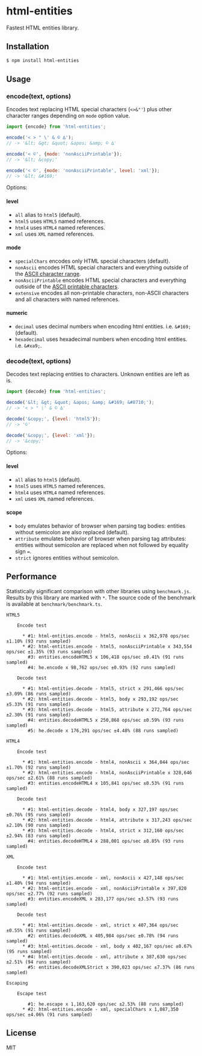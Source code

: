 html-entities
=============

Fastest HTML entities library.


Installation
------------

```bash
$ npm install html-entities
```

Usage
-----

### encode(text, options)

Encodes text replacing HTML special characters (`<>&"'`) plus other character ranges depending on `mode` option value.

```js
import {encode} from 'html-entities';

encode('< > " \' & © ∆');
// -> '&lt; &gt; &quot; &apos; &amp; © ∆'

encode('< ©', {mode: 'nonAsciiPrintable'});
// -> '&lt; &copy;'

encode('< ©', {mode: 'nonAsciiPrintable', level: 'xml'});
// -> '&lt; &#169;'
```

Options:

#### level

 * `all` alias to `html5` (default).
 * `html5` uses `HTML5` named references.
 * `html4` uses `HTML4` named references.
 * `xml` uses `XML` named references.

#### mode

 * `specialChars` encodes only HTML special characters (default).
 * `nonAscii` encodes HTML special characters and everything outside of the [ASCII character range](https://en.wikipedia.org/wiki/ASCII).
 * `nonAsciiPrintable` encodes HTML special characters and everything outiside of the [ASCII printable characters](https://en.wikipedia.org/wiki/ASCII#Printable_characters).
 * `extensive` encodes all non-printable characters, non-ASCII characters and all characters with named references.

#### numeric

 * `decimal` uses decimal numbers when encoding html entities. i.e. `&#169;` (default).
 * `hexadecimal` uses hexadecimal numbers when encoding html entities. i.e. `&#xa9;`.


### decode(text, options)

Decodes text replacing entities to characters. Unknown entities are left as is.

```js
import {decode} from 'html-entities';

decode('&lt; &gt; &quot; &apos; &amp; &#169; &#8710;');
// -> '< > " \' & © ∆'

decode('&copy;', {level: 'html5'});
// -> '©'

decode('&copy;', {level: 'xml'});
// -> '&copy;'
```

Options:

#### level

 * `all` alias to `html5` (default).
 * `html5` uses `HTML5` named references.
 * `html4` uses `HTML4` named references.
 * `xml` uses `XML` named references.

#### scope

 * `body` emulates behavior of browser when parsing tag bodies: entities without semicolon are also replaced (default).
 * `attribute` emulates behavior of browser when parsing tag attributes: entities without semicolon are replaced when not followed by equality sign `=`.
 * `strict` ignores entities without semicolon.

Performance
-----------

Statistically significant comparison with other libraries using `benchmark.js`.
Results by this library are marked with `*`.
The source code of the benchmark is available at `benchmark/benchmark.ts`.

```
HTML5

    Encode test

      * #1: html-entities.encode - html5, nonAscii x 362,978 ops/sec ±1.10% (93 runs sampled)
      * #2: html-entities.encode - html5, nonAsciiPrintable x 343,554 ops/sec ±1.35% (93 runs sampled)
        #3: entities.encodeHTML5 x 106,418 ops/sec ±0.41% (91 runs sampled)
        #4: he.encode x 98,762 ops/sec ±0.93% (92 runs sampled)

    Decode test

      * #1: html-entities.decode - html5, strict x 291,466 ops/sec ±3.09% (86 runs sampled)
      * #2: html-entities.decode - html5, body x 293,192 ops/sec ±5.33% (91 runs sampled)
      * #3: html-entities.decode - html5, attribute x 272,764 ops/sec ±2.30% (91 runs sampled)
        #4: entities.decodeHTML5 x 250,868 ops/sec ±0.59% (93 runs sampled)
        #5: he.decode x 176,291 ops/sec ±4.48% (88 runs sampled)

HTML4

    Encode test

      * #1: html-entities.encode - html4, nonAscii x 364,044 ops/sec ±1.70% (92 runs sampled)
      * #2: html-entities.encode - html4, nonAsciiPrintable x 328,646 ops/sec ±2.61% (88 runs sampled)
        #3: entities.encodeHTML4 x 105,841 ops/sec ±0.53% (91 runs sampled)

    Decode test

      * #1: html-entities.decode - html4, body x 327,197 ops/sec ±0.76% (95 runs sampled)
      * #2: html-entities.decode - html4, attribute x 317,243 ops/sec ±2.10% (90 runs sampled)
      * #3: html-entities.decode - html4, strict x 312,160 ops/sec ±2.94% (83 runs sampled)
        #4: entities.decodeHTML4 x 288,001 ops/sec ±0.85% (93 runs sampled)

XML

    Encode test

      * #1: html-entities.encode - xml, nonAscii x 427,148 ops/sec ±1.40% (94 runs sampled)
      * #2: html-entities.encode - xml, nonAsciiPrintable x 397,820 ops/sec ±2.77% (92 runs sampled)
        #3: entities.encodeXML x 283,177 ops/sec ±3.57% (93 runs sampled)

    Decode test

      * #1: html-entities.decode - xml, strict x 407,364 ops/sec ±0.55% (91 runs sampled)
        #2: entities.decodeXML x 405,984 ops/sec ±0.78% (94 runs sampled)
      * #3: html-entities.decode - xml, body x 402,167 ops/sec ±0.67% (95 runs sampled)
      * #4: html-entities.decode - xml, attribute x 387,630 ops/sec ±2.51% (94 runs sampled)
        #5: entities.decodeXMLStrict x 390,023 ops/sec ±7.37% (86 runs sampled)

Escaping

    Escape test

        #1: he.escape x 1,163,620 ops/sec ±2.53% (88 runs sampled)
      * #2: html-entities.encode - xml, specialChars x 1,087,350 ops/sec ±4.06% (91 runs sampled)
```

License
-------

MIT
